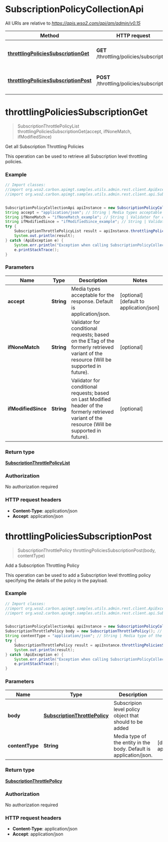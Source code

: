 # SubscriptionPolicyCollectionApi

All URIs are relative to *https://apis.wso2.com/api/am/admin/v0.15*

Method | HTTP request | Description
------------- | ------------- | -------------
[**throttlingPoliciesSubscriptionGet**](SubscriptionPolicyCollectionApi.md#throttlingPoliciesSubscriptionGet) | **GET** /throttling/policies/subscription | Get all Subscription Throttling Policies
[**throttlingPoliciesSubscriptionPost**](SubscriptionPolicyCollectionApi.md#throttlingPoliciesSubscriptionPost) | **POST** /throttling/policies/subscription | Add a Subscription Throttling Policy


<a name="throttlingPoliciesSubscriptionGet"></a>
# **throttlingPoliciesSubscriptionGet**
> SubscriptionThrottlePolicyList throttlingPoliciesSubscriptionGet(accept, ifNoneMatch, ifModifiedSince)

Get all Subscription Throttling Policies

This operation can be used to retrieve all Subscription level throttling policies. 

### Example
```java
// Import classes:
//import org.wso2.carbon.apimgt.samples.utils.admin.rest.client.ApiException;
//import org.wso2.carbon.apimgt.samples.utils.admin.rest.client.api.SubscriptionPolicyCollectionApi;


SubscriptionPolicyCollectionApi apiInstance = new SubscriptionPolicyCollectionApi();
String accept = "application/json"; // String | Media types acceptable for the response. Default is application/json. 
String ifNoneMatch = "ifNoneMatch_example"; // String | Validator for conditional requests; based on the ETag of the formerly retrieved variant of the resource (Will be supported in future). 
String ifModifiedSince = "ifModifiedSince_example"; // String | Validator for conditional requests; based on Last Modified header of the formerly retrieved variant of the resource (Will be supported in future). 
try {
    SubscriptionThrottlePolicyList result = apiInstance.throttlingPoliciesSubscriptionGet(accept, ifNoneMatch, ifModifiedSince);
    System.out.println(result);
} catch (ApiException e) {
    System.err.println("Exception when calling SubscriptionPolicyCollectionApi#throttlingPoliciesSubscriptionGet");
    e.printStackTrace();
}
```

### Parameters

Name | Type | Description  | Notes
------------- | ------------- | ------------- | -------------
 **accept** | **String**| Media types acceptable for the response. Default is application/json.  | [optional] [default to application/json]
 **ifNoneMatch** | **String**| Validator for conditional requests; based on the ETag of the formerly retrieved variant of the resource (Will be supported in future).  | [optional]
 **ifModifiedSince** | **String**| Validator for conditional requests; based on Last Modified header of the formerly retrieved variant of the resource (Will be supported in future).  | [optional]

### Return type

[**SubscriptionThrottlePolicyList**](SubscriptionThrottlePolicyList.md)

### Authorization

No authorization required

### HTTP request headers

 - **Content-Type**: application/json
 - **Accept**: application/json

<a name="throttlingPoliciesSubscriptionPost"></a>
# **throttlingPoliciesSubscriptionPost**
> SubscriptionThrottlePolicy throttlingPoliciesSubscriptionPost(body, contentType)

Add a Subscription Throttling Policy

This operation can be used to add a Subscription level throttling policy specifying the details of the policy in the payload. 

### Example
```java
// Import classes:
//import org.wso2.carbon.apimgt.samples.utils.admin.rest.client.ApiException;
//import org.wso2.carbon.apimgt.samples.utils.admin.rest.client.api.SubscriptionPolicyCollectionApi;


SubscriptionPolicyCollectionApi apiInstance = new SubscriptionPolicyCollectionApi();
SubscriptionThrottlePolicy body = new SubscriptionThrottlePolicy(); // SubscriptionThrottlePolicy | Subscripion level policy object that should to be added 
String contentType = "application/json"; // String | Media type of the entity in the body. Default is application/json. 
try {
    SubscriptionThrottlePolicy result = apiInstance.throttlingPoliciesSubscriptionPost(body, contentType);
    System.out.println(result);
} catch (ApiException e) {
    System.err.println("Exception when calling SubscriptionPolicyCollectionApi#throttlingPoliciesSubscriptionPost");
    e.printStackTrace();
}
```

### Parameters

Name | Type | Description  | Notes
------------- | ------------- | ------------- | -------------
 **body** | [**SubscriptionThrottlePolicy**](SubscriptionThrottlePolicy.md)| Subscripion level policy object that should to be added  |
 **contentType** | **String**| Media type of the entity in the body. Default is application/json.  | [default to application/json]

### Return type

[**SubscriptionThrottlePolicy**](SubscriptionThrottlePolicy.md)

### Authorization

No authorization required

### HTTP request headers

 - **Content-Type**: application/json
 - **Accept**: application/json

